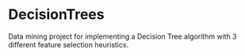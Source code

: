 # DecisionTrees
 Data mining project for implementing a Decision Tree algorithm with 3 different feature selection heuristics.
